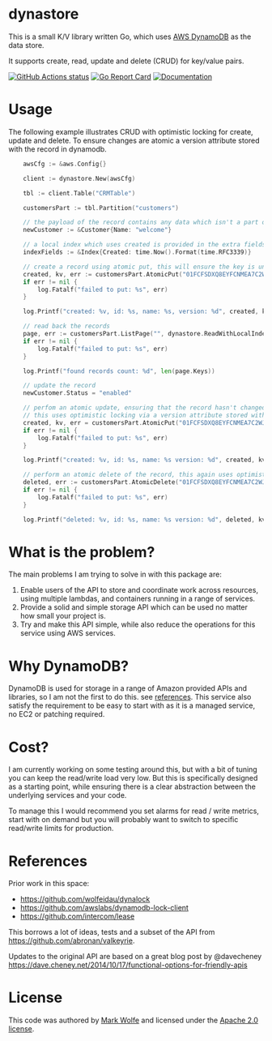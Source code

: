 # dynastore 

This is a small K/V library written Go, which uses [AWS DynamoDB](https://aws.amazon.com/dynamodb/) as the data store.

It supports create, read, update and delete (CRUD) for key/value pairs.

[![GitHub Actions status](https://github.com/wolfeidau/dynastore/workflows/Go/badge.svg?branch=master)](https://github.com/wolfeidau/dynastore/actions?query=workflow%3AGo)
[![Go Report Card](https://goreportcard.com/badge/github.com/wolfeidau/dynastore)](https://goreportcard.com/report/github.com/wolfeidau/dynastore)
[![Documentation](https://godoc.org/github.com/wolfeidau/dynastore?status.svg)](https://godoc.org/github.com/wolfeidau/dynastore)

# Usage

The following example illustrates CRUD with optimistic locking for create, update and delete. To ensure changes are atomic a version attribute stored with the record in dynamodb.

```go
	awsCfg := &aws.Config{}

	client := dynastore.New(awsCfg)

	tbl := client.Table("CRMTable")

	customersPart := tbl.Partition("customers")

	// the payload of the record contains any data which isn't a part of the sort key
	newCustomer := &Customer{Name: "welcome"}

	// a local index which uses created is provided in the extra fields, this is used to list records by creation date
	indexFields := &Index{Created: time.Now().Format(time.RFC3339)}

	// create a record using atomic put, this will ensure the key is unique with any collision triggering a error
	created, kv, err := customersPart.AtomicPut("01FCFSDXQ8EYFCNMEA7C2WJG74", dynastore.WriteWithString(newCustomer.ToJson()), dynastore.WriteWithFields(indexFields.ToFields()))
	if err != nil {
		log.Fatalf("failed to put: %s", err)
	}

	log.Printf("created: %v, id: %s, name: %s, version: %d", created, kv.Partition, kv.Key, kv.Version)

	// read back the records
	page, err := customersPart.ListPage("", dynastore.ReadWithLocalIndex("idx_created", "created"), dynastore.ReadWithLimit(100))
	if err != nil {
		log.Fatalf("failed to put: %s", err)
	}

	log.Printf("found records count: %d", len(page.Keys))

	// update the record
	newCustomer.Status = "enabled"

	// perfom an atomic update, ensuring that the record hasn't changed version in the time between create and update
	// this uses optimistic locking via a version attribute stored with the record in dynamodb
	created, kv, err = customersPart.AtomicPut("01FCFSDXQ8EYFCNMEA7C2WJG74", dynastore.WriteWithString(newCustomer.ToJson()), dynastore.WriteWithPreviousKV(kv))
	if err != nil {
		log.Fatalf("failed to put: %s", err)
	}

	log.Printf("created: %v, id: %s, name: %s version: %d", created, kv.Partition, kv.Key, kv.Version)

	// perform an atomic delete of the record, this again uses optimistic locking via a version attribute stored with the record in dynamodb
	deleted, err := customersPart.AtomicDelete("01FCFSDXQ8EYFCNMEA7C2WJG74", kv)
	if err != nil {
		log.Fatalf("failed to put: %s", err)
	}

	log.Printf("deleted: %v, id: %s, name: %s version: %d", deleted, kv.Partition, kv.Key, kv.Version)

```

# What is the problem?

The main problems I am trying to solve in with this package are:

1. Enable users of the API to store and coordinate work across resources, using multiple lambdas, and containers running in a range of services.
2. Provide a solid and simple storage API which can be used no matter how small your project is.
4. Try and make this API simple, while also reduce the operations for this service using AWS services.

# Why DynamoDB?

DynamoDB is used for storage in a range of Amazon provided APIs and libraries, so I am not the first to do this. see [references](#references). This service also satisfy the requirement to be easy to start with as it is a managed service, no EC2 or patching required.

# Cost?

I am currently working on some testing around this, but with a bit of tuning you can keep the read/write load very low. But this is specifically designed as a starting point, while ensuring there is a clear abstraction between the underlying services and your code. 

To manage this I would recommend you set alarms for read / write metrics, start with on demand but you will probably want to switch to specific read/write limits for production.

# References

Prior work in this space:

* https://github.com/wolfeidau/dynalock
* https://github.com/awslabs/dynamodb-lock-client
* https://github.com/intercom/lease

This borrows a lot of ideas, tests and a subset of the API from https://github.com/abronan/valkeyrie.

Updates to the original API are based on a great blog post by @davecheney https://dave.cheney.net/2014/10/17/functional-options-for-friendly-apis

# License

This code was authored by [Mark Wolfe](https://github.com/wolfeidau) and licensed under the [Apache 2.0 license](http://www.apache.org/licenses/LICENSE-2.0).